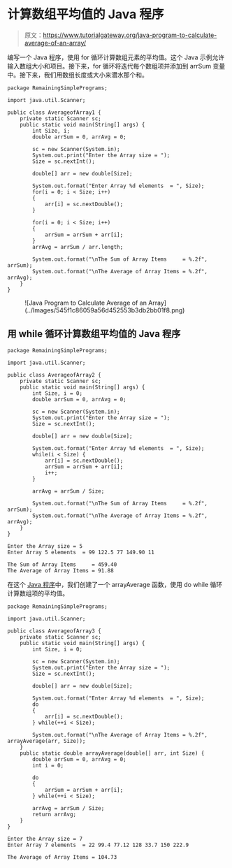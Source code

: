# 计算数组平均值的 Java 程序

> 原文：<https://www.tutorialgateway.org/java-program-to-calculate-average-of-an-array/>

编写一个 Java 程序，使用 for 循环计算数组元素的平均值。这个 Java 示例允许输入数组大小和项目。接下来，for 循环将迭代每个数组项并添加到 arrSum 变量中。接下来，我们用数组长度或大小来潜水那个和。

```
package RemainingSimplePrograms;

import java.util.Scanner;

public class AverageofArray1 {
	private static Scanner sc;
	public static void main(String[] args) {
		int Size, i;
		double arrSum = 0, arrAvg = 0;

		sc = new Scanner(System.in);		
		System.out.print("Enter the Array size = ");
		Size = sc.nextInt();

		double[] arr = new double[Size];

		System.out.format("Enter Array %d elements  = ", Size);
		for(i = 0; i < Size; i++) 
		{
			arr[i] = sc.nextDouble();
		}

		for(i = 0; i < Size; i++) 
		{
			arrSum = arrSum + arr[i];
		}
		arrAvg = arrSum / arr.length;

		System.out.format("\nThe Sum of Array Items     = %.2f", arrSum);
		System.out.format("\nThe Average of Array Items = %.2f", arrAvg);
	}
}
```

<figure class="wp-block-image size-large">![Java Program to Calculate Average of an Array](../Images/545f1c86059a56d452553b3db2bb01f8.png)</figure>

## 用 while 循环计算数组平均值的 Java 程序

```
package RemainingSimplePrograms;

import java.util.Scanner;

public class AverageofArray2 {
	private static Scanner sc;
	public static void main(String[] args) {
		int Size, i = 0;
		double arrSum = 0, arrAvg = 0;

		sc = new Scanner(System.in);		
		System.out.print("Enter the Array size = ");
		Size = sc.nextInt();

		double[] arr = new double[Size];

		System.out.format("Enter Array %d elements  = ", Size);
		while(i < Size) {
			arr[i] = sc.nextDouble();
			arrSum = arrSum + arr[i];
			i++;
		}

		arrAvg = arrSum / Size;

		System.out.format("\nThe Sum of Array Items     = %.2f", arrSum);
		System.out.format("\nThe Average of Array Items = %.2f", arrAvg);
	}
}
```

```
Enter the Array size = 5
Enter Array 5 elements  = 99 122.5 77 149.90 11

The Sum of Array Items     = 459.40
The Average of Array Items = 91.88
```

在这个 [Java 程序](https://www.tutorialgateway.org/learn-java-programs/)中，我们创建了一个 arrayAverage 函数，使用 do while 循环计算数组项的平均值。

```
package RemainingSimplePrograms;

import java.util.Scanner;

public class AverageofArray3 {
	private static Scanner sc;
	public static void main(String[] args) {
		int Size, i = 0;

		sc = new Scanner(System.in);		
		System.out.print("Enter the Array size = ");
		Size = sc.nextInt();

		double[] arr = new double[Size];

		System.out.format("Enter Array %d elements  = ", Size);
		do 
		{
			arr[i] = sc.nextDouble();
		} while(++i < Size);

		System.out.format("\nThe Average of Array Items = %.2f", arrayAverage(arr, Size));
	}
	public static double arrayAverage(double[] arr, int Size) {
		double arrSum = 0, arrAvg = 0;
		int i = 0;

		do 
		{
			arrSum = arrSum + arr[i];
		} while(++i < Size);

		arrAvg = arrSum / Size;
		return arrAvg;
	}
}
```

```
Enter the Array size = 7
Enter Array 7 elements  = 22 99.4 77.12 128 33.7 150 222.9

The Average of Array Items = 104.73
```